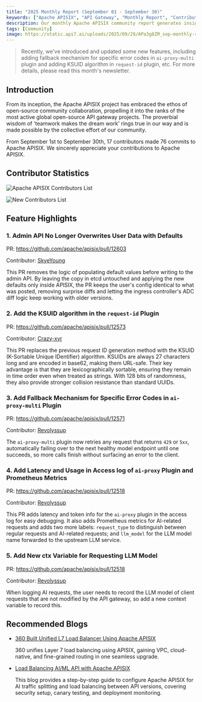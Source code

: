 ```yaml
---
title: "2025 Monthly Report (September 01 - September 30)"
keywords: ["Apache APISIX", "API Gateway", "Monthly Report", "Contributor"]
description: Our monthly Apache APISIX community report generates insights into the project's monthly developments. The reports provide a pathway into the Apache APISIX community, ensuring that you stay well-informed and actively involved.
tags: [Community]
image: https://static.api7.ai/uploads/2025/09/29/APa3g8ZM_sep-monthly-report-cover-en.webp
---
```


> Recently, we've introduced and updated some new features, including adding fallback mechanism for specific error codes in `ai-proxy-multi` plugin and adding KSUID algorithm in `request-id` plugin, etc. For more details, please read this month's newsletter.

<!--truncate-->

## Introduction

From its inception, the Apache APISIX project has embraced the ethos of open-source community collaboration, propelling it into the ranks of the most active global open-source API gateway projects. The proverbial wisdom of 'teamwork makes the dream work' rings true in our way and is made possible by the collective effort of our community.

From September 1st to September 30th, 17 contributors made 76 commits to Apache APISIX. We sincerely appreciate your contributions to Apache APISIX.

## Contributor Statistics

![Apache APISIX Contributors List](https://static.api7.ai/uploads/2025/09/29/8AmFT8hp_2025-sep-contributor-list.webp)

![New Contributors List](https://static.api7.ai/uploads/2025/09/29/ukKJS7E3_2025-sep-new-contributors.webp)

## Feature Highlights

### 1. Admin API No Longer Overwrites User Data with Defaults

PR: https://github.com/apache/apisix/pull/12603

Contributor: [SkyeYoung](https://github.com/SkyeYoung)

This PR removes the logic of populating default values before writing to the admin API. By leaving the copy in etcd untouched and applying the new defaults only inside APISIX, the PR keeps the user's config identical to what was posted, removing surprise diffs and letting the ingress controller's ADC diff logic keep working with older versions.

### 2. Add the KSUID algorithm in the `request-id` Plugin

PR: https://github.com/apache/apisix/pull/12573

Contributor: [Crazy-xyr](https://github.com/Crazy-xyr)

This PR replaces the previous request ID generation method with the KSUID (K-Sortable Unique IDentifier) algorithm. KSUIDs are always 27 characters long and are encoded in base62, making them URL-safe. Their key advantage is that they are lexicographically sortable, ensuring they remain in time order even when treated as strings. With 128 bits of randomness, they also provide stronger collision resistance than standard UUIDs.

### 3. Add Fallback Mechanism for Specific Error Codes in `ai-proxy-multi` Plugin

PR: https://github.com/apache/apisix/pull/12571

Contributor: [Revolyssup](https://github.com/Revolyssup)

The `ai-proxy-multi` plugin now retries any request that returns `429` or `5xx`, automatically failing over to the next healthy model endpoint until one succeeds, so more calls finish without surfacing an error to the client.

### 4. Add Latency and Usage in Access log of `ai-proxy` Plugin and Prometheus Metrics

PR: https://github.com/apache/apisix/pull/12518

Contributor: [Revolyssup](https://github.com/Revolyssup)

This PR adds latency and token info for the `ai-proxy` plugin in the access log for easy debugging. It also adds Prometheus metrics for AI-related requests and adds two more labels: `request_type` to distinguish between regular requests and AI-related requests; and `llm_model` for the LLM model name forwarded to the upstream LLM service.

### 5. Add New ctx Variable for Requesting LLM Model

PR: https://github.com/apache/apisix/pull/12518

Contributor: [Revolyssup](https://github.com/Revolyssup)

When logging AI requests, the user needs to record the LLM model of client requests that are not modified by the API gateway, so add a new context variable to record this.

## Recommended Blogs

- [360 Built Unified L7 Load Balancer Using Apache APISIX](https://apisix.apache.org/blog/2025/09/03/360-built-unified-l7-load-balancer-with-apisix/)

  360 unifies Layer 7 load balancing using APISIX, gaining VPC, cloud-native, and fine-grained routing in one seamless upgrade.

- [Load Balancing AI/ML API with Apache APISIX](https://apisix.apache.org/blog/2025/07/31/load-balancing-between-ai-ml-api-with-apisix/)

  This blog provides a step-by-step guide to configure Apache APISIX for AI traffic splitting and load balancing between API versions, covering security setup, canary testing, and deployment monitoring.

